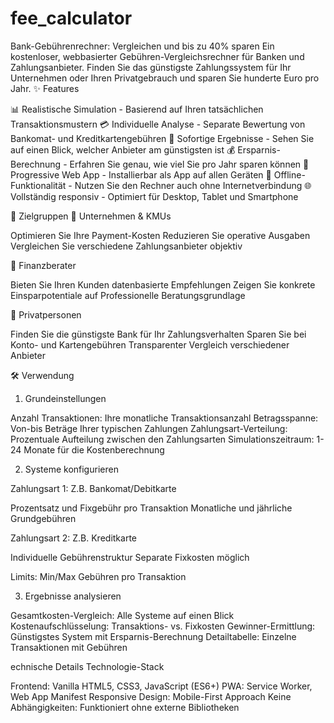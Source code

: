 # fee_calculator

Bank-Gebührenrechner: Vergleichen und bis zu 40% sparen
Ein kostenloser, webbasierter Gebühren-Vergleichsrechner für Banken und Zahlungsanbieter. Finden Sie das günstigste Zahlungssystem für Ihr Unternehmen oder Ihren Privatgebrauch und sparen Sie hunderte Euro pro Jahr.
✨ Features

📊 Realistische Simulation - Basierend auf Ihren tatsächlichen Transaktionsmustern
💳 Individuelle Analyse - Separate Bewertung von Bankomat- und Kreditkartengebühren
🎯 Sofortige Ergebnisse - Sehen Sie auf einen Blick, welcher Anbieter am günstigsten ist
💰 Ersparnis-Berechnung - Erfahren Sie genau, wie viel Sie pro Jahr sparen können
📱 Progressive Web App - Installierbar als App auf allen Geräten
🔄 Offline-Funktionalität - Nutzen Sie den Rechner auch ohne Internetverbindung
🌐 Vollständig responsiv - Optimiert für Desktop, Tablet und Smartphone


🎯 Zielgruppen
🏢 Unternehmen & KMUs

Optimieren Sie Ihre Payment-Kosten
Reduzieren Sie operative Ausgaben
Vergleichen Sie verschiedene Zahlungsanbieter objektiv

💼 Finanzberater

Bieten Sie Ihren Kunden datenbasierte Empfehlungen
Zeigen Sie konkrete Einsparpotentiale auf
Professionelle Beratungsgrundlage

👥 Privatpersonen

Finden Sie die günstigste Bank für Ihr Zahlungsverhalten
Sparen Sie bei Konto- und Kartengebühren
Transparenter Vergleich verschiedener Anbieter


🛠️ Verwendung
1. Grundeinstellungen

Anzahl Transaktionen: Ihre monatliche Transaktionsanzahl
Betragsspanne: Von-bis Beträge Ihrer typischen Zahlungen
Zahlungsart-Verteilung: Prozentuale Aufteilung zwischen den Zahlungsarten
Simulationszeitraum: 1-24 Monate für die Kostenberechnung

2. Systeme konfigurieren

Zahlungsart 1: Z.B. Bankomat/Debitkarte

Prozentsatz und Fixgebühr pro Transaktion
Monatliche und jährliche Grundgebühren


Zahlungsart 2: Z.B. Kreditkarte

Individuelle Gebührenstruktur
Separate Fixkosten möglich


Limits: Min/Max Gebühren pro Transaktion

3. Ergebnisse analysieren

Gesamtkosten-Vergleich: Alle Systeme auf einen Blick
Kostenaufschlüsselung: Transaktions- vs. Fixkosten
Gewinner-Ermittlung: Günstigstes System mit Ersparnis-Berechnung
Detailtabelle: Einzelne Transaktionen mit Gebühren


echnische Details
Technologie-Stack

Frontend: Vanilla HTML5, CSS3, JavaScript (ES6+)
PWA: Service Worker, Web App Manifest
Responsive Design: Mobile-First Approach
Keine Abhängigkeiten: Funktioniert ohne externe Bibliotheken

